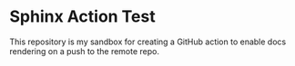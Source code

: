 # Sphinx Action Test

This repository is my sandbox for creating a GitHub action to enable docs rendering on a push to the remote repo.
